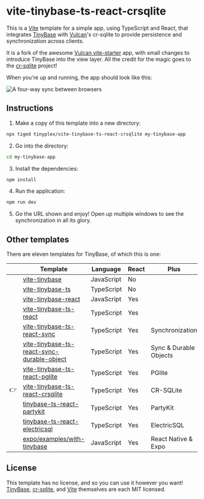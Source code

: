 # vite-tinybase-ts-react-crsqlite

This is a [Vite](https://vitejs.dev/) template for a simple app, using TypeScript and React, that
integrates [TinyBase](https://tinybase.org/) with [Vulcan](https://github.com/vlcn-io)'s cr-sqlite to provide persistence and synchronization
across clients.

It is a fork of the awesome [Vulcan
vite-starter](https://github.com/vlcn-io/vite-starter) app, with small changes
to introduce TinyBase into the view layer. All the credit for the magic goes to
the [cr-sqlite](https://github.com/vlcn-io/cr-sqlite) project!

When you're up and running, the app should look like this:

![A four-way sync between browsers](fourway.png)

## Instructions

1. Make a copy of this template into a new directory:

```sh
npx tiged tinyplex/vite-tinybase-ts-react-crsqlite my-tinybase-app
```

2. Go into the directory:

```sh
cd my-tinybase-app
```

3. Install the dependencies:

```sh
npm install
```

4. Run the application:

```sh
npm run dev
```

5. Go the URL shown and enjoy! Open up multiple windows to see the
   synchronization in all its glory.

## Other templates

There are eleven templates for TinyBase, of which this is one:

|     | Template                                                                                                             | Language   | React | Plus                   |
| --- | -------------------------------------------------------------------------------------------------------------------- | ---------- | ----- | ---------------------- |
|     | [vite-tinybase](https://github.com/tinyplex/vite-tinybase)                                                           | JavaScript | No    |                        |
|     | [vite-tinybase-ts](https://github.com/tinyplex/vite-tinybase-ts)                                                     | TypeScript | No    |                        |
|     | [vite-tinybase-react](https://github.com/tinyplex/vite-tinybase-react)                                               | JavaScript | Yes   |                        |
|     | [vite-tinybase-ts-react](https://github.com/tinyplex/vite-tinybase-ts-react)                                         | TypeScript | Yes   |                        |
|     | [vite-tinybase-ts-react-sync](https://github.com/tinyplex/vite-tinybase-ts-react-sync)                               | TypeScript | Yes   | Synchronization        |
|     | [vite-tinybase-ts-react-sync-durable-object](https://github.com/tinyplex/vite-tinybase-ts-react-sync-durable-object) | TypeScript | Yes   | Sync & Durable Objects |
|     | [vite-tinybase-ts-react-pglite](https://github.com/tinyplex/vite-tinybase-ts-react-pglite)                           | TypeScript | Yes   | PGlite                 |
| 👉  | [vite-tinybase-ts-react-crsqlite](https://github.com/tinyplex/vite-tinybase-ts-react-crsqlite)                       | TypeScript | Yes   | CR-SQLite              |
|     | [tinybase-ts-react-partykit](https://github.com/tinyplex/tinybase-ts-react-partykit)                                 | TypeScript | Yes   | PartyKit               |
|     | [tinybase-ts-react-electricsql](https://github.com/tinyplex/tinybase-ts-react-electricsql)                           | TypeScript | Yes   | ElectricSQL            |
|     | [expo/examples/with-tinybase](https://github.com/expo/examples/tree/master/with-tinybase)                            | JavaScript | Yes   | React Native & Expo    |

## License

This template has no license, and so you can use it however you want!
[TinyBase](https://github.com/tinyplex/tinybase/blob/main/LICENSE),
[cr-sqlite](https://github.com/vlcn-io/cr-sqlite/blob/main/LICENSE), and
[Vite](https://github.com/vitejs/vite/blob/main/LICENSE) themselves are each MIT
licensed.
